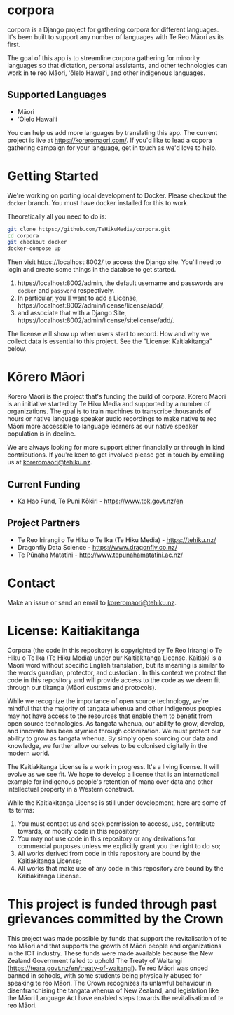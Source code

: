 # corpora
corpora is a Django project for gathering corpora for different languages. It's been built to support any number of languages with Te Reo Māori as its first.

The goal of this app is to streamline corpora gathering for minority languages so that dictation, personal assistants, and 
other technologies can work in te reo Māori, ʻōlelo Hawaiʻi, and other indigenous languages.

## Supported Languages
- Māori
- ʻŌlelo Hawaiʻi

You can help us add more languages by translating this app. The current project is live at https://koreromaori.com/. If you'd like to lead a copora gathering campaign for your language, get in touch as we'd love to help.

# Getting Started
We're working on porting local development to Docker. Please checkout the `docker` branch. You must have docker installed for this to work.

Theoretically all you need to do is:
```bash
git clone https://github.com/TeHikuMedia/corpora.git
cd corpora
git checkout docker
docker-compose up
```
Then visit https://localhost:8002/ to access the Django site. You'll need to login and create some things in the databse to get started.

1. https://localhost:8002/admin, the default username and passwords are `docker` and `password` respectively.
2. In particular, you'll want to add a License, https://localhost:8002/admin/license/license/add/,
3. and associate that with a Django Site, https://localhost:8002/admin/license/sitelicense/add/. 

The license will show up when users start to record. How and why we collect data is essential to this project. See the "License: Kaitiakitanga" below.

# Kōrero Māori
Kōrero Māori is the project that's funding the build of corpora. Kōrero Māori is an initiative started by Te Hiku Media and supported by a number of organizations. The goal is to train machines to transcribe thousands of hours or native language speaker audio recordings to make native te reo Māori more accessible to language learners as our native speaker population is in decline.

We are always looking for more support either financially or through in kind contributions. If you're keen to get involved please get in touch by emailing us at koreromaori@tehiku.nz.

## Current Funding
- Ka Hao Fund, Te Puni Kōkiri - https://www.tpk.govt.nz/en

## Project Partners
- Te Reo Irirangi o Te Hiku o Te Ika (Te Hiku Media) - https://tehiku.nz/
- Dragonfly Data Science - https://www.dragonfly.co.nz/
- Te Pūnaha Matatini - http://www.tepunahamatatini.ac.nz/

# Contact
Make an issue or send an email to koreromaori@tehiku.nz.

# License: Kaitiakitanga 
Corpora (the code in this repository) is copyrighted by Te Reo Irirangi o Te Hiku o Te Ika (Te Hiku Media) under our Kaitiakitanga License. Kaitiaki is a Māori word  without specific English translation, but its meaning is similar to the words guardian, protector, and custodian . In this context we protect the code in this repository and will provide access to the code as we deem fit through our tikanga (Māori customs and protocols).

While we recognize the importance of open source technology, we're mindful that the majority of tangata whenua and other indigenous peoples may not have access to the resources that enable them to benefit from open source technologies. As tangata whenua, our ability to grow, develop, and innovate has been stymied through colonization. We must protect our ability to grow as tangata whenua.  By simply open sourcing our data and knowledge, we further allow ourselves to be colonised digitally in the modern world.

The Kaitiakitanga License is a work in progress. It's a living license. It will evolve as we see fit. We hope to develop a license that is an international example for indigenous people's retention of mana over data and other intellectual property in a Western construct.

While the Kaitiakitanga License is still under development, here are some of its terms:
1. You must contact us and seek permission to access, use, contribute towards, or modify code in this repository;
2. You may not use code in this repository or any derivations for commercial purposes unless we explicitly grant you the right to do so;
3. All works derived from code in this repository are bound by the Kaitiakitanga License;
4. All works that make use of any code in this repository are bound by the Kaitiakitanga License.

# This project is funded through past grievances committed by the Crown
This project was made possible by funds that support the revitalisation of te reo Māori and that supports the growth of Māori people and organizations in the ICT industry. These funds were made available because the New Zealand Government failed to uphold The Treaty of Waitangi (https://teara.govt.nz/en/treaty-of-waitangi). Te reo Māori was onced banned in schools, with some students being physically abused for speaking te reo Māori. The Crown recognizes its unlawful behaviour in disenfranchising the tangata whenua of New Zealand, and legislation like the Māori Language Act have enabled steps towards the revitalisation of te reo Māori. 

